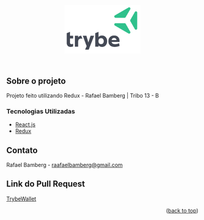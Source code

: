 <header>
  <img width="200px" src="9814df697eaf49815d7df109110815ff887b3457.png" alt="" />
 </header>

<!-- Sobre o projeto -->
## Sobre o projeto

Projeto feito utilizando Redux - Rafael Bamberg | Tribo 13 - B


### Tecnologias Utilizadas

* [React.js](https://reactjs.org/)
* [Redux](https://reactjs.org/)


<!-- Contato -->
## Contato

Rafael Bamberg - raafaelbamberg@gmail.com

## Link do Pull Request
[TrybeWallet](https://github.com/tryber/sd-013-b-project-trybewallet/pull/132)

<p align="right">(<a href="#top">back to top</a>)</p>
